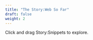 ```yaml
---
title: "The Story:Web So Far"
draft: false
weight: 2
---
```

Click and drag Story:Snippets to explore.
<div class="flourish-embed flourish-network" data-src="visualisation/4975961" style="
    width: 100vw;
    position: relative;
    left: 50%;
    right: 50%;
    margin-left: -50vw;
    margin-right: -50vw;"></div>